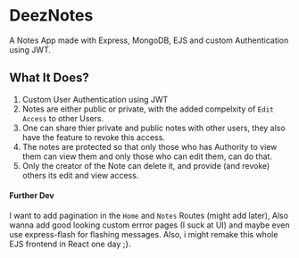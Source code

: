 # DeezNotes
A Notes App made with Express, MongoDB, EJS and custom Authentication using JWT.

## What It Does?
1. Custom User Authentication using JWT
2. Notes are either public or private, with the added compelxity of ```Edit Access``` to other Users.
3. One can share thier private and public notes with other users, they also have the feature to revoke this access.
4. The notes are protected so that only those who has Authority to view them can view them and only those who can edit them, can do that.
5. Only the creator of the Note can delete it, and provide (and revoke) others its edit and view access.

#### Further Dev
I want to add pagination in the ```Home``` and ```Notes``` Routes (might add later), Also wanna add good looking custom errror pages (I suck at UI) and maybe even use express-flash for flashing messages.
Also, i might remake this whole EJS frontend in React one day ;}.
